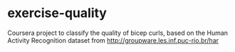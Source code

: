 # exercise-quality
Coursera project to classify the quality of bicep curls, based on the Human Activity Recognition dataset from http://groupware.les.inf.puc-rio.br/har
